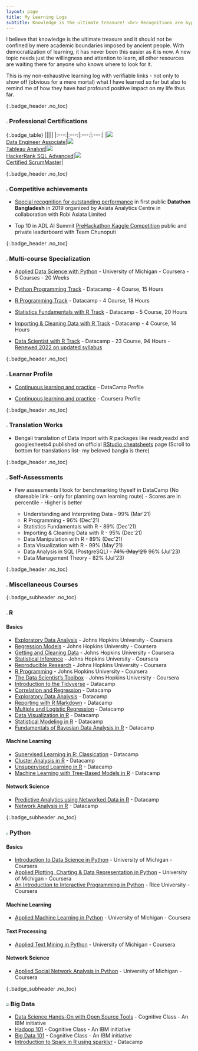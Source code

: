 ```yaml
---
layout: page
title: My Learning Logs
subtitle: Knowledge is the ultimate treasure! <br> Recognitions are byproducts!!
---
```


I believe that knowledge is the ultimate treasure and it should not be confined by mere academic boundaries imposed by  ancient people. With democratization of learning, it has never been this easier as it is now. A new topic needs just the willingness and attention to learn, all other resources are waiting there for anyone who knows where to look for it.

This is my non-exhaustive learning log with verifiable links  - not only to show off (obvious for a mere mortal) what I have learned so far but also to remind me of how they have had profound positive impact on my life thus far.

<!-- All Links -->

[lk_Data_Engineer_Associate]: (https://www.datacamp.com/certificate/DEA0010535469218)
[lk_Tableau_Analyst]: (https://www.youracclaim.com/badges/4c5a3dee-afc4-43a2-8723-b3edd0b13aac/linked_i)
[lk_HackerRank_SQL_Advanced]: (https://www.hackerrank.com/certificates/1c408f1f12c6)
[lk_CSM]: (http://bcert.me/sayxqywwt)



{:.badge_header .no_toc}
### <img src="../img/badges/header_medal.png" style="zoom:26%;" /> **Professional Certifications**

{:.badge_table}
|||||
|:---:|:---:|:---:|:---:|
|[![](../img/badges/badge_data_engineer_associate.png)<br>Data Engineer Associate](https://www.datacamp.com/certificate/DEA0010535469218 "Certified Data Engineering Associate &#013;From: DataCamp &#013;Year: 2023")|[![](../img/badges/badge_Tableau_analyst.png)<br>Tableau Analyst](https://www.youracclaim.com/badges/4c5a3dee-afc4-43a2-8723-b3edd0b13aac/linked_i "Tableau Analyst &#013;From: Tableau Software &#013;Year: 2020")|[![](../img/badges/badge_HackerRank_SQL_Advanced.png)<br>HackerRank SQL Advanced](https://www.hackerrank.com/certificates/1c408f1f12c6 "SQL (Advanced) &#013;From: HackerRank &#013;Year: 2022")|[![](../img/badges/badge_CSM.png)<br>Certified ScrumMaster](http://bcert.me/sayxqywwt "Certified ScrumMaster (CSM) &#013;From: Scrum Alliance &#013;Year: 2021")|




<!-- {:.no_toc}
### <img src="../img/win.png" style="zoom:26%;" /> **Professional Certifications**

* <img src="../img/data_engineer_associate_badge.png" style="zoom:32%;" /> [**Data Engineer Associate**](https://www.datacamp.com/certificate/DEA0010535469218) - DataCamp
* <img src="../img/Tableau.png" style="zoom:45%;" /> [**Tableau Analyst**](https://www.youracclaim.com/badges/4c5a3dee-afc4-43a2-8723-b3edd0b13aac/linked_i) - Tableau Software
* <img src="../img/sql.png" style="zoom:12%;" /> [**SQL (Advanced)**](https://www.hackerrank.com/certificates/1c408f1f12c6) - HackerRank
* <img src="../img/Scrum.jpg" style="zoom:10%;" /> [**Certified ScrumMaster (CSM)**](http://bcert.me/sayxqywwt) - Scrum Alliance -->

{:.badge_header .no_toc}
### <img src="../img/badges/header_certificate.png" style="zoom:26%;" /> **Competitive achievements**

* [Special recognition for outstanding performance](https://www.linkedin.com/in/saifkbr/detail/treasury/position:1397985585/?entityUrn=urn%3Ali%3Afsd_profileTreasuryMedia%3A(ACoAAAnkSecBiPVfrsQTC7TE5pEQtWgOh-c7DU8%2C1567054661390)&section=position%3A1397985585&treasuryCount=4) in first public **Datathon Bangladesh** in 2019 organized by Axiata Analytics Centre in collaboration with Robi Axiata Limited

* Top 10 in ADL AI Summit  [PreHackathon Kaggle Competition](https://www.kaggle.com/c/adl-ai-summit-2021-prehackathon/leaderboard) public and private leaderboard with Team Chunoputi

{:.badge_header .no_toc}
### <img src="../img/badges/header_specialization.png" style="zoom:26%;" /> **Multi-course Specialization**

* [Applied Data Science with Python](https://www.coursera.org/account/accomplishments/specialization/certificate/CDT3LC7DV57R)  - University of Michigan - Coursera - 5 Courses - 20 Weeks

* [Python Programming Track](https://www.datacamp.com/statement-of-accomplishment/track/0a7805367ae595950696bfc404cec2d6d404e250) - Datacamp - 4 Course, 15 Hours

* [R Programming Track](https://www.datacamp.com/statement-of-accomplishment/track/85e6c5d2c75aecc912f0ae4159c1f49c405f4e0b) - Datacamp - 4 Course, 18 Hours

* [Statistics Fundamentals with R Track](https://www.datacamp.com/statement-of-accomplishment/track/0197eaa2fa83ff7971cb4725e39824cf25a6917b) - Datacamp - 5 Course, 20 Hours

* [Importing & Cleaning Data with R Track](https://www.datacamp.com/statement-of-accomplishment/track/b83391b71cd0d6c921bcd35fdccf75408467669d) - Datacamp - 4 Course, 14 Hours

* [Data Scientist with R Track](https://www.datacamp.com/statement-of-accomplishment/track/c1275bbed27c5137502759f3e88a28bd4d1ae4ab) - Datacamp - 23 Course, 94 Hours - [Renewed 2022 on updated syllabus](https://www.datacamp.com/statement-of-accomplishment/track/d8f75292de3f0df1aa22b99bbfde4c7c86489d0e)


{:.badge_header .no_toc}
### <img src="../img/badges/header_profile.png" style="zoom:26%;" /> **Learner Profile**

* [Continuous learning and practice](https://www.datacamp.com/profile/mobijoker) - DataCamp Profile

* [Continuous learning and practice](https://www.coursera.org/user/c633aa6b555cfd24d9c99747abf8beff) - Coursera Profile


{:.badge_header .no_toc}
### <img src="../img/badges/header_translate.png" style="zoom:26%;" /> **Translation Works**

* Bengali translation of Data Import with R packages like readr,readxl and googlesheets4 published on official [RStudio cheatsheets](https://www.rstudio.com/resources/cheatsheets/) page (Scroll to bottom for translations list- my beloved bangla is there)

{:.badge_header .no_toc}
### <img src="../img/badges/header_assessment.png" style="zoom:26%;" /> **Self-Assessments**

* Few assessments I took for benchmarking thyself in DataCamp (No shareable link - only for planning own learning route) - Scores are in percentile - Higher is better

	* Understanding and Interpreting Data - 99% (Mar'21)
	* R Programming - 96% (Dec'21)
	* Statistics Fundamentals with R - 89% (Dec'21)
	* Importing & Cleaning Data with R - 95% (Dec'21)
	* Data Manipulation with R - 89% (Dec'21)
	* Data Visualization with R - 99% (May'21)
	* Data Analysis in SQL (PostgreSQL) - ~~74% (May'21)~~ 96% (Jul'23)
	* Data Management Theory - 82% (Jul'23)


{:.badge_header .no_toc}
### <img src="../img/badges/header_misc.png" style="zoom:26%;" /> **Miscellaneous Courses**

{:.badge_subheader .no_toc}
### <img src="../img/R.svg" style="zoom:23%;" /> **R**

#### Basics

* [Exploratory Data Analysis](https://www.coursera.org/account/accomplishments/verify/XZY4VEJ66LMT) - Johns Hopkins University - Coursera
* [Regression Models](https://www.coursera.org/account/accomplishments/verify/UQWGMX68AWE2) - Johns Hopkins University - Coursera
* [Getting and Cleaning Data](https://www.coursera.org/account/accomplishments/verify/8658BFUGZFE9) - Johns Hopkins University - Coursera
* [Statistical Inference](https://www.coursera.org/account/accomplishments/verify/RN2MVULTDLGZ) - Johns Hopkins University - Coursera
* [Reproducible Research](https://www.coursera.org/account/accomplishments/verify/D3UUND2QPG7K) - Johns Hopkins University - Coursera
* [R Programming](https://www.coursera.org/account/accomplishments/verify/CXKC8QDLJ4BR) - Johns Hopkins University - Coursera
* [The Data Scientist’s Toolbox](https://www.coursera.org/account/accomplishments/verify/69DRBG5YLKZP) - Johns Hopkins University - Coursera
* [Introduction to the Tidyverse](https://www.datacamp.com/statement-of-accomplishment/course/662a991adfd4a12c93e679993720d480e8af2d67) - Datacamp
* [Correlation and Regression](https://www.datacamp.com/statement-of-accomplishment/course/0eb1e45b30f3ce08f900ae8b04f409675b09d536) - Datacamp
* [Exploratory Data Analysis](https://www.datacamp.com/statement-of-accomplishment/course/59b57bbc834036bcd00824467880b7cf17830e6c) - Datacamp
* [Reporting with R Markdown](https://www.datacamp.com/statement-of-accomplishment/course/8c30a0806c7a92ed8a584234ff5cbde6e69e9980) - Datacamp
* [Multiple and Logistic Regression](https://www.datacamp.com/statement-of-accomplishment/course/c386e7805a783966ba538796539e7585bbeb2d90) - Datacamp
* [Data Visualization in R](https://www.datacamp.com/statement-of-accomplishment/course/dfe3e2ee2e2bd1114d3775016b67b33ed4e79ce0) - Datacamp
* [Statistical Modeling in R](https://www.datacamp.com/statement-of-accomplishment/course/4cdbe695a5b0d70f9f983f360dfc86be9e86520f) - Datacamp
* [Fundamentals of Bayesian Data Analysis in R](https://www.datacamp.com/statement-of-accomplishment/course/8362f5f644b52a06d9ac0d2566a66743fa7e4207) - Datacamp

#### Machine Learning

* [Supervised Learning in R: Classication](https://www.datacamp.com/statement-of-accomplishment/course/ff6fefdfbc3e0c43d339951f36f64414eba7f062) - Datacamp
* [Cluster Analysis in R](https://www.datacamp.com/statement-of-accomplishment/course/60eb1bf597caf6a2359a359d5a203210d116591e) - Datacamp
* [Unsupervised Learning in R](https://www.datacamp.com/statement-of-accomplishment/course/c51a7b365bae49feebf336418d68656d3470feb3) - Datacamp
* [Machine Learning with Tree-Based Models in R](https://www.datacamp.com/statement-of-accomplishment/course/6c05a6029d82f2d4292297d16a721eab3c3355d6) - Datacamp

#### Network Science

* [Predictive Analytics using Networked Data in R](https://www.datacamp.com/statement-of-accomplishment/course/dcd0fa233211d43177e265647b6d4f188fe8b526) - Datacamp
* [Network Analysis in R](https://www.datacamp.com/statement-of-accomplishment/course/75e6bc2d83cb457820500872b094dafaff141a2e) - Datacamp

{:.badge_subheader .no_toc}
### <img src="../img/python.png" style="zoom:34%;" /> **Python**

#### Basics

* [Introduction to Data Science in Python](https://www.coursera.org/account/accomplishments/verify/EUDYPCB3LZ7C) - University of Michigan  - Coursera
* [Applied Plotting, Charting & Data Representation in Python](https://www.coursera.org/account/accomplishments/verify/RA3TKZSFCNXK) - University of Michigan - Coursera
* [An Introduction to Interactive Programming in Python](https://www.coursera.org/api/legacyCertificates.v1/spark/statementOfAccomplishment/972072~7161003/pdf) - Rice University - Coursera

#### Machine Learning

* [Applied Machine Learning in Python](https://www.coursera.org/account/accomplishments/verify/XSC9PJRD64PS) - University of Michigan - Coursera

#### Text  Processing

* [Applied Text Mining in Python](https://www.coursera.org/account/accomplishments/verify/HV8KNJFJLM9A) - University of Michigan - Coursera

#### Network Science

* [Applied Social Network Analysis in Python](https://www.coursera.org/account/accomplishments/records/938BHJVFXYGT) - University of Michigan - Coursera

{:.badge_subheader .no_toc}
### <img src="../img/Big_Data.png" style="zoom:47%;" />  **Big Data**

* [Data Science Hands-On with Open Source Tools](https://courses.cognitiveclass.ai/certificates/d26fa0e13bdf4edca6a1cdc5e6e4f7a8) - Cognitive Class -  An IBM initiative
* [Hadoop 101](https://courses.cognitiveclass.ai/certificates/c7c59de14c93462f9312852e655d6fed) - Cognitive Class -  An IBM initiative
* [Big Data 101](https://courses.cognitiveclass.ai/certificates/46a97883ad5c4113803c531cc4a49d08) - Cognitive Class -  An IBM initiative
* [Introduction to Spark in R using sparklyr](https://www.datacamp.com/statement-of-accomplishment/course/7f8a7908e67d7f8a8b6f60e6d6a0ba1687d01f3f) - Datacamp


